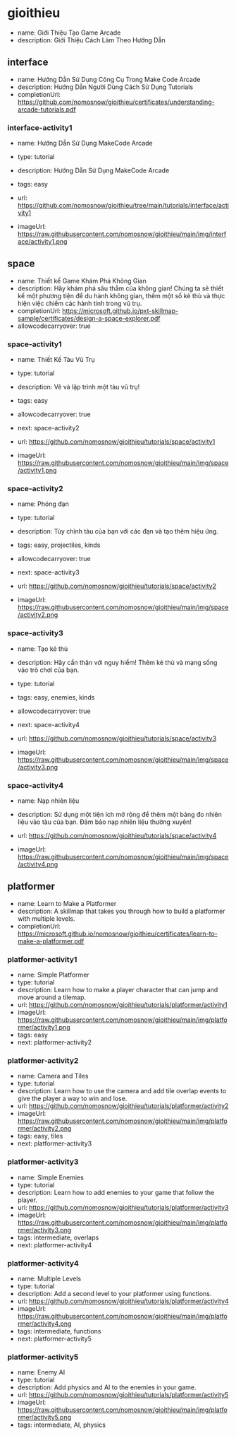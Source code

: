 # gioithieu
* name:  Giới Thiệu Tạo Game Arcade
* description: Giới Thiệu Cách Làm Theo Hướng Dẫn

## interface
* name: Hướng Dẫn Sử Dụng Công Cụ Trong Make Code Arcade
* description: Hướng Dẫn Người Dùng Cách Sử Dụng Tutorials
* completionUrl: https://github.com/nomosnow/gioithieu/certificates/understanding-arcade-tutorials.pdf

### interface-activity1

* name: Hướng Dẫn Sử Dụng MakeCode Arcade
* type: tutorial
* description: Hướng Dẫn Sử Dụng MakeCode Arcade
* tags: easy

* url: https://github.com/nomosnow/gioithieu/tree/main/tutorials/interface/activity1 
* imageUrl: https://raw.githubusercontent.com/nomosnow/gioithieu/main/img/interface/activity1.png

## space
* name: Thiết kế Game Khám Phá Không Gian
* description: Hãy khám phá sâu thẳm của không gian! Chúng ta sẽ thiết kế một phương tiện để du hành không gian, thêm một số kẻ thù và thực hiện việc chiếm các hành tinh trong vũ trụ.
* completionUrl: https://microsoft.github.io/pxt-skillmap-sample/certificates/design-a-space-explorer.pdf
* allowcodecarryover: true

### space-activity1

* name: Thiết Kế Tàu Vũ Trụ
* type: tutorial
* description: Vẽ và lập trình một tàu vũ trụ!
* tags: easy
* allowcodecarryover: true
* next: space-activity2

* url: https://github.com/nomosnow/gioithieu/tutorials/space/activity1
* imageUrl: https://raw.githubusercontent.com/nomosnow/gioithieu/main/img/space/activity1.png

### space-activity2

* name: Phóng đạn
* type: tutorial
* description: Tùy chỉnh tàu của bạn với các đạn và tạo thêm hiệu ứng.
* tags: easy, projectiles, kinds
* allowcodecarryover: true
* next: space-activity3

* url: https://github.com/nomosnow/gioithieu/tutorials/space/activity2
* imageUrl: https://raw.githubusercontent.com/nomosnow/gioithieu/main/img/space/activity2.png

### space-activity3

* name: Tạo kẻ thù
* description: Hãy cẩn thận với nguy hiểm! Thêm kẻ thù và mạng sống vào trò chơi của bạn.
* type: tutorial
* tags: easy, enemies, kinds
* allowcodecarryover: true
* next: space-activity4

* url: https://github.com/nomosnow/gioithieu/tutorials/space/activity3
* imageUrl: https://raw.githubusercontent.com/nomosnow/gioithieu/main/img/space/activity3.png

### space-activity4

* name: Nạp nhiên liệu
* description: Sử dụng một tiện ích mở rộng để thêm một bảng đo nhiên liệu vào tàu của bạn. Đảm bảo nạp nhiên liệu thường xuyên!

* url: https://github.com/nomosnow/gioithieu/tutorials/space/activity4
* imageUrl: https://raw.githubusercontent.com/nomosnow/gioithieu/main/img/space/activity4.png



## platformer
* name: Learn to Make a Platformer
* description: A skillmap that takes you through how to build a platformer with multiple levels.
* completionUrl: https://microsoft.github.io/nomosnow/gioithieu/certificates/learn-to-make-a-platformer.pdf

### platformer-activity1

* name: Simple Platformer
* type: tutorial
* description: Learn how to make a player character that can jump and move around a tilemap.
* url: https://github.com/nomosnow/gioithieu/tutorials/platformer/activity1
* imageUrl: https://raw.githubusercontent.com/nomosnow/gioithieu/main/img/platformer/activity1.png
* tags: easy
* next: platformer-activity2

### platformer-activity2

* name: Camera and Tiles
* type: tutorial
* description: Learn how to use the camera and add tile overlap events to give the player a way to win and lose.
* url: https://github.com/nomosnow/gioithieu/tutorials/platformer/activity2
* imageUrl: https://raw.githubusercontent.com/nomosnow/gioithieu/main/img/platformer/activity2.png
* tags: easy, tiles
* next: platformer-activity3

### platformer-activity3

* name: Simple Enemies
* type: tutorial
* description: Learn how to add enemies to your game that follow the player.
* url: https://github.com/nomosnow/gioithieu/tutorials/platformer/activity3
* imageUrl: https://raw.githubusercontent.com/nomosnow/gioithieu/main/img/platformer/activity3.png
* tags: intermediate, overlaps
* next: platformer-activity4

### platformer-activity4

* name: Multiple Levels
* type: tutorial
* description: Add a second level to your platformer using functions.
* url: https://github.com/nomosnow/gioithieu/tutorials/platformer/activity4
* imageUrl: https://raw.githubusercontent.com/nomosnow/gioithieu/main/img/platformer/activity4.png
* tags: intermediate, functions
* next: platformer-activity5

### platformer-activity5

* name: Enemy AI
* type: tutorial
* description: Add physics and AI to the enemies in your game.
* url: https://github.com/nomosnow/gioithieu/tutorials/platformer/activity5
* imageUrl: https://raw.githubusercontent.com/nomosnow/gioithieu/main/img/platformer/activity5.png
* tags: intermediate, AI, physics
